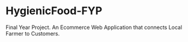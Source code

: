 # HygienicFood-FYP
Final Year Project. An Ecommerce Web Application that connects Local Farmer to Customers.
